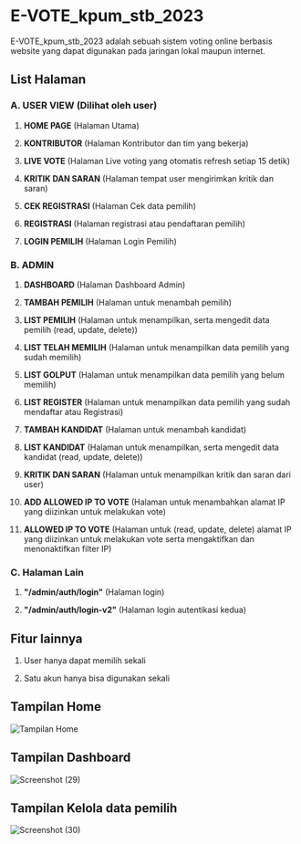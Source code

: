 # E-VOTE_kpum_stb_2023

E-VOTE_kpum_stb_2023 adalah sebuah sistem voting online berbasis website yang dapat digunakan pada jaringan lokal maupun internet.

## List Halaman

### A. USER VIEW (Dilihat oleh user)

1. **HOME PAGE** (Halaman Utama)
   
2. **KONTRIBUTOR** (Halaman Kontributor dan tim yang bekerja)
   
3. **LIVE VOTE** (Halaman Live voting yang otomatis refresh setiap 15 detik)
   
4. **KRITIK DAN SARAN** (Halaman tempat user mengirimkan kritik dan saran)
   
5. **CEK REGISTRASI** (Halaman Cek data pemilih)
   
6. **REGISTRASI** (Halaman registrasi atau pendaftaran pemilih)
   
7. **LOGIN PEMILIH** (Halaman Login Pemilih)

### B. ADMIN

1. **DASHBOARD** (Halaman Dashboard Admin)

2. **TAMBAH PEMILIH** (Halaman untuk menambah pemilih)
   
3. **LIST PEMILIH** (Halaman untuk menampilkan, serta mengedit data pemilih (read, update, delete))
   
4. **LIST TELAH MEMILIH** (Halaman untuk menampilkan data pemilih yang sudah memilih)
   
5. **LIST GOLPUT** (Halaman untuk menampilkan data pemilih yang belum memilih)
   
6. **LIST REGISTER** (Halaman untuk menampilkan data pemilih yang sudah mendaftar atau Registrasi)

7. **TAMBAH KANDIDAT** (Halaman untuk menambah kandidat)
   
8. **LIST KANDIDAT** (Halaman untuk menampilkan, serta mengedit data kandidat (read, update, delete))
 
9. **KRITIK DAN SARAN** (Halaman untuk menampilkan kritik dan saran dari user)
   
10. **ADD ALLOWED IP TO VOTE** (Halaman untuk menambahkan alamat IP yang diizinkan untuk melakukan vote)
   
11. **ALLOWED IP TO VOTE** (Halaman untuk (read, update, delete) alamat IP yang diizinkan untuk melakukan vote serta mengaktifkan dan menonaktifkan filter IP)

   
### C. Halaman Lain

1. **"/admin/auth/login"** (Halaman login)
   
2. **"/admin/auth/login-v2"** (Halaman login autentikasi kedua)


## Fitur lainnya
1. User hanya dapat memilih sekali
   
2. Satu akun hanya bisa digunakan sekali


## Tampilan Home
![Tampilan Home](https://github.com/affalximam/E-VOTE_kpum_stb_2023/assets/62225185/e30c1b74-592c-4d0f-b585-7a6d65efc73b)

## Tampilan Dashboard
![Screenshot (29)](https://github.com/affalximam/E-VOTE_kpum_stb_2023/assets/62225185/85b6a223-c44a-45fd-9dcc-dadbcd6988a2)

## Tampilan Kelola data pemilih
![Screenshot (30)](https://github.com/affalximam/E-VOTE_kpum_stb_2023/assets/62225185/5ed26bcd-d8c5-4dd7-b4fd-0ade37126fdc)

